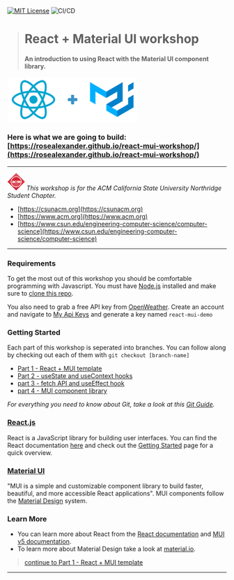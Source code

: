 [![MIT License][license-shield]][license-url] ![CI/CD](https://github.com/rosealexander/react-mui-workshop/actions/workflows/main.yml/badge.svg)

> # React + Material UI workshop
> #### An introduction to using React with the Material UI component library.
![React + Material UI logos](./react_mui.png)

### Here is what we are going to build: [https://rosealexander.github.io/react-mui-workshop/](https://rosealexander.github.io/react-mui-workshop/)
___
![CSUN ACM Logo <](./acm_logo.png)
*This workshop is for the ACM California State University Northridge Student Chapter.*
- [https://csunacm.org](https://csunacm.org)
- [https://www.acm.org](https://www.acm.org)
- [https://www.csun.edu/engineering-computer-science/computer-science](https://www.csun.edu/engineering-computer-science/computer-science)
___

### Requirements
To get the most out of this workshop you should be comfortable programming with Javascript.
You must have [Node.js](https://nodejs.org/en/) installed and make sure to 
[clone this repo](https://docs.github.com/en/repositories/creating-and-managing-repositories/cloning-a-repository).

You also need to grab a free API key from [OpenWeather](https://openweathermap.org/api).
Create an account and navigate to [My Api Keys](https://home.openweathermap.org/api_keys)
and generate a key named `react-mui-demo`

### Getting Started
Each part of this workshop is seperated into branches. You can follow along by checking out each of them with 
`git checkout [branch-name]`

- [Part 1 - React + MUI template](https://github.com/rosealexander/react-mui-workshop/tree/part1)
- [Part 2 - useState and useContext hooks](https://github.com/rosealexander/react-mui-workshop/tree/part2)
- [part 3 - fetch API and useEffect hook](https://github.com/rosealexander/react-mui-workshop/tree/part3)
- [part 4 - MUI component library](https://github.com/rosealexander/react-mui-workshop/tree/part4)

*For everything you need to know about Git, take a look at this [Git Guide](https://github.com/git-guides).*

### [React.js](https://reactjs.org/docs)
React is a JavaScript library for building user interfaces.
You can find the React documentation [here](https://reactjs.org/docs)
and check out the [Getting Started](https://reactjs.org/docs/getting-started.html) page for a quick overview.

### [Material UI](https://mui.com)
"MUI is a simple and customizable component library to build faster, beautiful, and more accessible React applications".
MUI components follow the [Material Design](https://material.io/design/introduction) system.

### Learn More
- You can learn more about React from the [React documentation](https://reactjs.org/)
and [MUI v5 documentation](https://mui.com/getting-started/installation/).
- To learn more about Material Design take a look at [material.io](https://material.io/design).
> [continue to Part 1 - React + MUI template](https://github.com/rosealexander/react-mui-workshop/tree/part1)
___

<!-- https://www.markdownguide.org/basic-syntax/#reference-style-links -->
[license-shield]: https://img.shields.io/github/license/rosealexander/react-mui-workshop.svg?style=for-the-badge
[license-url]: https://github.com/rosealexander/react-mui-workshop/blob/master/LICENSE
